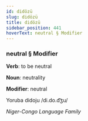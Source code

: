 ```yaml
---
id: didözü
slug: didözü
title: didözü
sidebar_position: 441
hoverText: neutral § Modifier
---
```


### neutral § Modifier

**Verb**: to be neutral

**Noun**: neutrality

**Modifier**: neutral

Yoruba didoju /di.do.d͡ʒu/

*Niger-Congo Language Family*